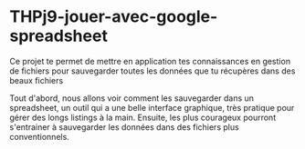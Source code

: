 # THPj9-jouer-avec-google-spreadsheet

Ce projet te permet de mettre en application tes connaissances en gestion de fichiers pour sauvegarder toutes les données que tu récupères dans des beaux fichiers

Tout d'abord, nous allons voir comment les sauvegarder dans un spreadsheet, un outil qui a une belle interface graphique, très pratique pour gérer des longs listings à la main. Ensuite, les plus courageux pourront s'entrainer à sauvegarder les données dans des fichiers plus conventionnels.
